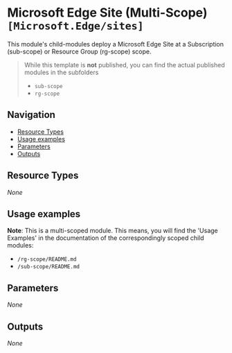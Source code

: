 # Microsoft Edge Site (Multi-Scope) `[Microsoft.Edge/sites]`

This module's child-modules deploy a Microsoft Edge Site at a Subscription (sub-scope) or Resource Group (rg-scope) scope.

> While this template is **not** published, you can find the actual published modules in the subfolders
> - `sub-scope`
> - `rg-scope`



## Navigation

- [Resource Types](#Resource-Types)
- [Usage examples](#Usage-examples)
- [Parameters](#Parameters)
- [Outputs](#Outputs)

## Resource Types

_None_

## Usage examples

**Note**: This is a multi-scoped module. This means, you will find the 'Usage Examples' in the documentation of the correspondingly scoped child modules:
- `/rg-scope/README.md`
- `/sub-scope/README.md`

## Parameters

_None_

## Outputs

_None_
